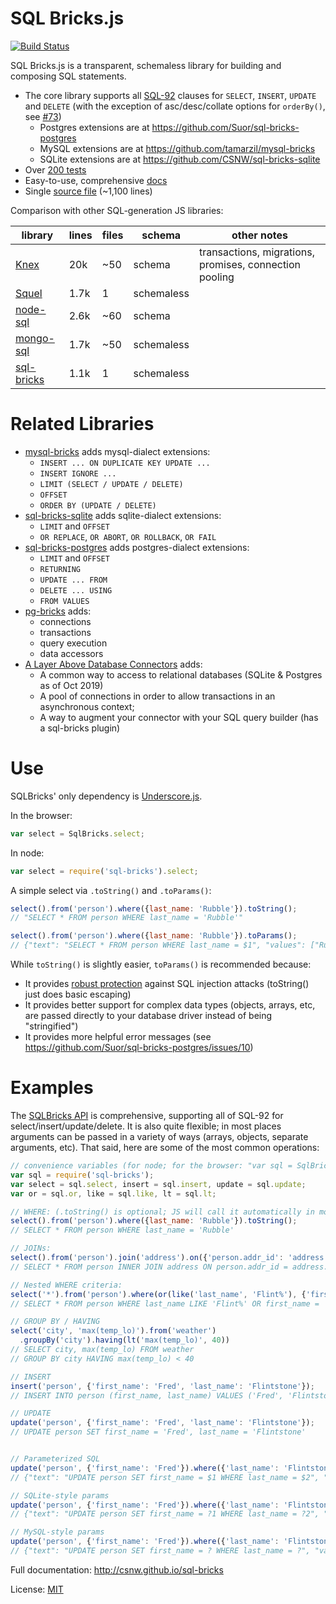 # SQL Bricks.js 

[![Build Status](https://travis-ci.org/CSNW/sql-bricks.svg?branch=master)](https://travis-ci.org/CSNW/sql-bricks)

SQL Bricks.js is a transparent, schemaless library for building and composing SQL statements.

- The core library supports all [SQL-92](http://www.contrib.andrew.cmu.edu/~shadow/sql/sql1992.txt) clauses for `SELECT`, `INSERT`, `UPDATE` and `DELETE` (with the exception of asc/desc/collate options for `orderBy()`, see [#73](https://github.com/CSNW/sql-bricks/issues/73))
  - Postgres extensions are at https://github.com/Suor/sql-bricks-postgres
  - MySQL extensions are at https://github.com/tamarzil/mysql-bricks
  - SQLite extensions are at https://github.com/CSNW/sql-bricks-sqlite
- Over [200 tests](http://csnw.github.io/sql-bricks/browser-tests.html)
- Easy-to-use, comprehensive [docs](http://csnw.github.io/sql-bricks)
- Single [source file](sql-bricks.js) (~1,100 lines)

Comparison with other SQL-generation JS libraries:

library         | lines | files | schema     | other notes  
--------------- | ----- | ----- | ---------- | --------------
[Knex][1]       | 20k   |   ~50 | schema     | transactions, migrations, promises, connection pooling
[Squel][2]      | 1.7k  |     1 | schemaless |
[node-sql][3]   | 2.6k  |   ~60 | schema     |
[mongo-sql][4]  | 1.7k  |   ~50 | schemaless |
[sql-bricks][5] | 1.1k  |     1 | schemaless |

[1]: https://github.com/tgriesser/knex
[2]: https://github.com/hiddentao/squel
[3]: https://github.com/brianc/node-sql
[4]: https://github.com/goodybag/mongo-sql
[5]: https://github.com/CSNW/sql-bricks

# Related Libraries

* [mysql-bricks](https://github.com/tamarzil/mysql-bricks) adds mysql-dialect extensions:
  * `INSERT ... ON DUPLICATE KEY UPDATE ...`
  * `INSERT IGNORE ...`
  * `LIMIT (SELECT / UPDATE / DELETE)`
  * `OFFSET`
  * `ORDER BY (UPDATE / DELETE)`
* [sql-bricks-sqlite](https://github.com/CSNW/sql-bricks-sqlite) adds sqlite-dialect extensions:
  * `LIMIT` and `OFFSET`
  * `OR REPLACE`, `OR ABORT`, `OR ROLLBACK`, `OR FAIL`
* [sql-bricks-postgres](https://github.com/Suor/sql-bricks-postgres) adds postgres-dialect extensions:
  * `LIMIT` and `OFFSET`
  * `RETURNING`
  * `UPDATE ... FROM`
  * `DELETE ... USING`
  * `FROM VALUES`
* [pg-bricks](https://github.com/Suor/pg-bricks) adds:
  * connections
  * transactions
  * query execution
  * data accessors
* [A Layer Above Database Connectors](https://github.com/paleo/ladc) adds:
  * A common way to access to relational databases (SQLite & Postgres as of Oct 2019)
  * A pool of connections in order to allow transactions in an asynchronous context;
  * A way to augment your connector with your SQL query builder (has a sql-bricks plugin)

# Use

SQLBricks' only dependency is [Underscore.js](http://underscorejs.org/).

In the browser:

```javascript
var select = SqlBricks.select;
```

In node:

```javascript
var select = require('sql-bricks').select;
```

A simple select via `.toString()` and `.toParams()`:

```javascript
select().from('person').where({last_name: 'Rubble'}).toString();
// "SELECT * FROM person WHERE last_name = 'Rubble'"

select().from('person').where({last_name: 'Rubble'}).toParams();
// {"text": "SELECT * FROM person WHERE last_name = $1", "values": ["Rubble"]}
```

While `toString()` is slightly easier, `toParams()` is recommended because:

* It provides [robust protection](https://en.wikipedia.org/wiki/SQL_injection#Parameterized_statements) against SQL injection attacks (toString() just does basic escaping)
* It provides better support for complex data types (objects, arrays, etc, are passed directly to your database driver instead of being "stringified")
* It provides more helpful error messages (see https://github.com/Suor/sql-bricks-postgres/issues/10)

# Examples

The [SQLBricks API](http://csnw.github.io/sql-bricks/) is comprehensive, supporting all of SQL-92 for select/insert/update/delete. It is also quite flexible; in most places arguments can be passed in a variety of ways (arrays, objects, separate arguments, etc). That said, here are some of the most common operations:

```javascript
// convenience variables (for node; for the browser: "var sql = SqlBricks;")
var sql = require('sql-bricks');
var select = sql.select, insert = sql.insert, update = sql.update;
var or = sql.or, like = sql.like, lt = sql.lt;

// WHERE: (.toString() is optional; JS will call it automatically in most cases)
select().from('person').where({last_name: 'Rubble'}).toString();
// SELECT * FROM person WHERE last_name = 'Rubble'

// JOINs:
select().from('person').join('address').on({'person.addr_id': 'address.id'});
// SELECT * FROM person INNER JOIN address ON person.addr_id = address.id

// Nested WHERE criteria:
select('*').from('person').where(or(like('last_name', 'Flint%'), {'first_name': 'Fred'}));
// SELECT * FROM person WHERE last_name LIKE 'Flint%' OR first_name = 'Fred'

// GROUP BY / HAVING
select('city', 'max(temp_lo)').from('weather')
  .groupBy('city').having(lt('max(temp_lo)', 40))
// SELECT city, max(temp_lo) FROM weather
// GROUP BY city HAVING max(temp_lo) < 40

// INSERT
insert('person', {'first_name': 'Fred', 'last_name': 'Flintstone'});
// INSERT INTO person (first_name, last_name) VALUES ('Fred', 'Flintstone')

// UPDATE
update('person', {'first_name': 'Fred', 'last_name': 'Flintstone'});
// UPDATE person SET first_name = 'Fred', last_name = 'Flintstone'


// Parameterized SQL
update('person', {'first_name': 'Fred'}).where({'last_name': 'Flintstone'}).toParams();
// {"text": "UPDATE person SET first_name = $1 WHERE last_name = $2", "values": ["Fred", "Flintstone"]}

// SQLite-style params
update('person', {'first_name': 'Fred'}).where({'last_name': 'Flintstone'}).toParams({placeholder: '?%d'});
// {"text": "UPDATE person SET first_name = ?1 WHERE last_name = ?2", "values": ["Fred", "Flintstone"]}

// MySQL-style params
update('person', {'first_name': 'Fred'}).where({'last_name': 'Flintstone'}).toParams({placeholder: '?'});
// {"text": "UPDATE person SET first_name = ? WHERE last_name = ?", "values": ["Fred", "Flintstone"]}
```

Full documentation: http://csnw.github.io/sql-bricks

License: [MIT](LICENSE.md)
